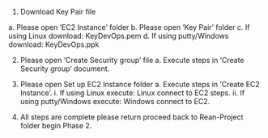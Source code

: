 1.	Download Key Pair file

  a. Please open ‘EC2 Instance’ folder
  b. Please open ‘Key Pair’ folder
  c. If using Linux download: KeyDevOps.pem
  d. If using putty/Windows download: KeyDevOps.ppk

2.	Please open ‘Create Security group’ file
  a.	Execute steps in ‘Create Security group’ document.

3.	Please open Set up EC2 Instance folder
  a.	Execute steps in ‘Create EC2 Instance’.
    i.	If using Linux execute: Linux connect to EC2 steps.
    ii.	If using putty/Windows execute: Windows connect to EC2.

4.	All steps are complete please return proceed back to Rean-Project folder begin Phase 2.
 
